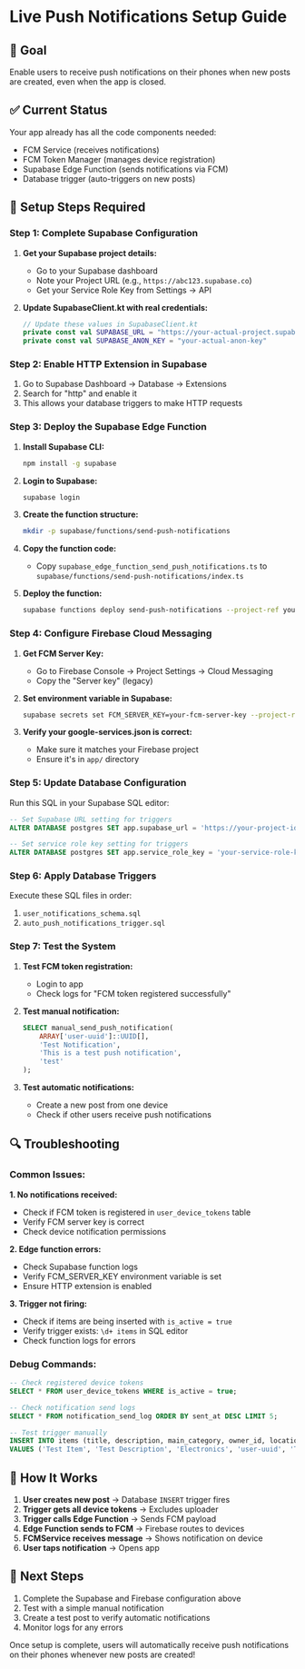 # Live Push Notifications Setup Guide

## 🎯 Goal
Enable users to receive push notifications on their phones when new posts are created, even when the app is closed.

## ✅ Current Status
Your app already has all the code components needed:
- FCM Service (receives notifications)
- FCM Token Manager (manages device registration)
- Supabase Edge Function (sends notifications via FCM)
- Database trigger (auto-triggers on new posts)

## 🔧 Setup Steps Required

### Step 1: Complete Supabase Configuration

1. **Get your Supabase project details:**
   - Go to your Supabase dashboard
   - Note your Project URL (e.g., `https://abc123.supabase.co`)
   - Get your Service Role Key from Settings → API

2. **Update SupabaseClient.kt with real credentials:**
   ```kotlin
   // Update these values in SupabaseClient.kt
   private const val SUPABASE_URL = "https://your-actual-project.supabase.co"
   private const val SUPABASE_ANON_KEY = "your-actual-anon-key"
   ```

### Step 2: Enable HTTP Extension in Supabase

1. Go to Supabase Dashboard → Database → Extensions
2. Search for "http" and enable it
3. This allows your database triggers to make HTTP requests

### Step 3: Deploy the Supabase Edge Function

1. **Install Supabase CLI:**
   ```bash
   npm install -g supabase
   ```

2. **Login to Supabase:**
   ```bash
   supabase login
   ```

3. **Create the function structure:**
   ```bash
   mkdir -p supabase/functions/send-push-notifications
   ```

4. **Copy the function code:**
   - Copy `supabase_edge_function_send_push_notifications.ts` to `supabase/functions/send-push-notifications/index.ts`

5. **Deploy the function:**
   ```bash
   supabase functions deploy send-push-notifications --project-ref your-project-id
   ```

### Step 4: Configure Firebase Cloud Messaging

1. **Get FCM Server Key:**
   - Go to Firebase Console → Project Settings → Cloud Messaging
   - Copy the "Server key" (legacy)

2. **Set environment variable in Supabase:**
   ```bash
   supabase secrets set FCM_SERVER_KEY=your-fcm-server-key --project-ref your-project-id
   ```

3. **Verify your google-services.json is correct:**
   - Make sure it matches your Firebase project
   - Ensure it's in `app/` directory

### Step 5: Update Database Configuration

Run this SQL in your Supabase SQL editor:

```sql
-- Set Supabase URL setting for triggers
ALTER DATABASE postgres SET app.supabase_url = 'https://your-project-id.supabase.co';

-- Set service role key setting for triggers  
ALTER DATABASE postgres SET app.service_role_key = 'your-service-role-key';
```

### Step 6: Apply Database Triggers

Execute these SQL files in order:
1. `user_notifications_schema.sql`
2. `auto_push_notifications_trigger.sql`

### Step 7: Test the System

1. **Test FCM token registration:**
   - Login to app
   - Check logs for "FCM token registered successfully"

2. **Test manual notification:**
   ```sql
   SELECT manual_send_push_notification(
       ARRAY['user-uuid']::UUID[],
       'Test Notification',
       'This is a test push notification',
       'test'
   );
   ```

3. **Test automatic notifications:**
   - Create a new post from one device
   - Check if other users receive push notifications

## 🔍 Troubleshooting

### Common Issues:

**1. No notifications received:**
- Check if FCM token is registered in `user_device_tokens` table
- Verify FCM server key is correct
- Check device notification permissions

**2. Edge function errors:**
- Check Supabase function logs
- Verify FCM_SERVER_KEY environment variable is set
- Ensure HTTP extension is enabled

**3. Trigger not firing:**
- Check if items are being inserted with `is_active = true`
- Verify trigger exists: `\d+ items` in SQL editor
- Check function logs for errors

### Debug Commands:

```sql
-- Check registered device tokens
SELECT * FROM user_device_tokens WHERE is_active = true;

-- Check notification send logs
SELECT * FROM notification_send_log ORDER BY sent_at DESC LIMIT 5;

-- Test trigger manually
INSERT INTO items (title, description, main_category, owner_id, location, is_active) 
VALUES ('Test Item', 'Test Description', 'Electronics', 'user-uuid', 'Test Location', true);
```

## 📱 How It Works

1. **User creates new post** → Database `INSERT` trigger fires
2. **Trigger gets all device tokens** → Excludes uploader
3. **Trigger calls Edge Function** → Sends FCM payload
4. **Edge Function sends to FCM** → Firebase routes to devices
5. **FCMService receives message** → Shows notification on device
6. **User taps notification** → Opens app

## 🎯 Next Steps

1. Complete the Supabase and Firebase configuration above
2. Test with a simple manual notification
3. Create a test post to verify automatic notifications
4. Monitor logs for any errors

Once setup is complete, users will automatically receive push notifications on their phones whenever new posts are created!
